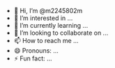 - 👋 Hi, I’m @m2245802m
- 👀 I’m interested in ...
- 🌱 I’m currently learning ...
- 💞️ I’m looking to collaborate on ...
- 📫 How to reach me ...
- 😄 Pronouns: ...
- ⚡ Fun fact: ...

<!---
m2245802m/m2245802m is a ✨ special ✨ repository because its `README.md` (this file) appears on your GitHub profile.
You can click the Preview link to take a look at your changes.
--->

